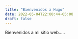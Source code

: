 ```yaml
---
title: "Bienvenidos a Hugo"
date: 2022-05-04T22:00:44-05:00
draft: false
---
```

Bienvenidos a mi sitio web.....
